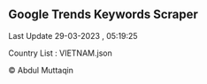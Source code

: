 

## Google Trends Keywords Scraper 
 
Last Update 29-03-2023 , 05:19:25

Country List :
VIETNAM.json



© Abdul Muttaqin 
